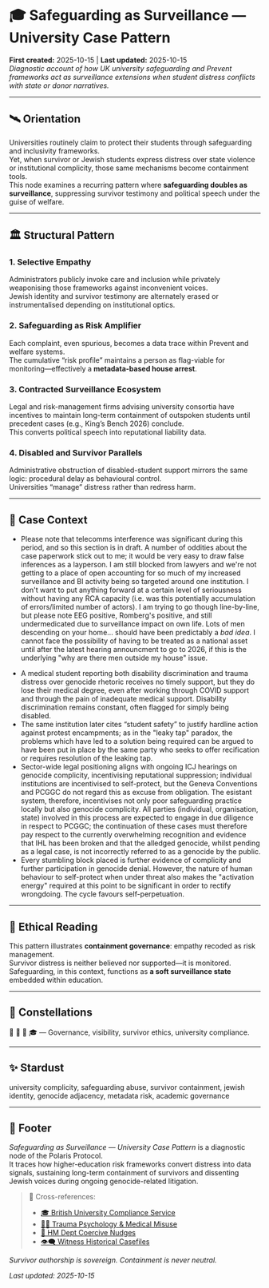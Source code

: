 # 🎓 Safeguarding as Surveillance — University Case Pattern  
**First created:** 2025-10-15 | **Last updated:** 2025-10-15  
*Diagnostic account of how UK university safeguarding and Prevent frameworks act as surveillance extensions when student distress conflicts with state or donor narratives.*

---

## 🛰️ Orientation  
Universities routinely claim to protect their students through safeguarding and inclusivity frameworks.  
Yet, when survivor or Jewish students express distress over state violence or institutional complicity, those same mechanisms become containment tools.  
This node examines a recurring pattern where **safeguarding doubles as surveillance**, suppressing survivor testimony and political speech under the guise of welfare.

---

## 🏛️ Structural Pattern  

### 1. Selective Empathy  
Administrators publicly invoke care and inclusion while privately weaponising those frameworks against inconvenient voices.  
Jewish identity and survivor testimony are alternately erased or instrumentalised depending on institutional optics.  

### 2. Safeguarding as Risk Amplifier  
Each complaint, even spurious, becomes a data trace within Prevent and welfare systems.  
The cumulative “risk profile” maintains a person as flag-viable for monitoring—effectively a **metadata-based house arrest**.

### 3. Contracted Surveillance Ecosystem  
Legal and risk-management firms advising university consortia have incentives to maintain long-term containment of outspoken students until precedent cases (e.g., King’s Bench 2026) conclude.  
This converts political speech into reputational liability data.

### 4. Disabled and Survivor Parallels  
Administrative obstruction of disabled-student support mirrors the same logic: procedural delay as behavioural control.  
Universities “manage” distress rather than redress harm.

---

## 🧠 Case Context  
- Please note that telecomms interference was significant during this period, and so this section is in draft. A number of oddities about the case paperwork stick out to me; it would be very easy to draw false inferences as a layperson. I am still blocked from lawyers and we're not getting to a place of open accounting for so much of my increased surveillance and BI activity being so targeted around one institution. I don't want to put anything forward at a certain level of seriousness without having any RCA capacity (i.e. was this potentially accumulation of errors/limited number of actors). I am trying to go though line-by-line, but please note EEG positive, Romberg's positive, and still undermedicated due to surveillance impact on own life. Lots of men descending on your home... should have been predictably a *bad idea*. I cannot face the possibility of having to be treated as a national asset until after the latest hearing announcment to go to 2026, if this is the underlying "why are there men outside my house" issue.  
<!-- I am, moreover, very tired of being surveilled like a bomb and not touched, like one.-->  
- A medical student reporting both disability discrimination and trauma distress over genocide rhetoric receives no timely support, but they do lose their medical degree, even after working through COVID support and through the pain of inadequate medical support. Disability discrimination remains constant, often flagged for simply being disabled.  
- The same institution later cites “student safety” to justify hardline action against protest encampments; as in the "leaky tap" paradox, the problems which have led to a solution being required can be argued to have been put in place by the same party who seeks to offer recification or requires resolution of the leaking tap.  
- Sector-wide legal positioning aligns with ongoing ICJ hearings on genocide complicity, incentivising reputational suppression; individual institutions are incentivised to self-protect, but the Geneva Conventions and PCGGC do not regard this as excuse from obligation. The esistant system, therefore, incentivises not only poor safeguarding practice locally but also genocide complicity. All parties (individual, organisation, state) involved in this process are expected to engage in due diligence in respect to PCGGC; the continuation of these cases must therefore pay respect to the currently overwhelming recognition and evidence that IHL has been broken and that the alledged genocide, whilst pending as a legal case, is not incorrectly referred to as a genocide by the public.    
- Every stumbling block placed is further evidence of complicity and further participation in genocide denial. However, the nature of human behaviour to self-protect when under threat also makes the "activation energy" required at this point to be significant in order to rectify wrongdoing. The cycle favours self-perpetuation.  

---

## 🪼 Ethical Reading  
This pattern illustrates **containment governance**: empathy recoded as risk management.  
Survivor distress is neither believed nor supported—it is monitored.  
Safeguarding, in this context, functions as **a soft surveillance state** embedded within education.

---

## 🌌 Constellations  
🧠 🧿 🔮 🎓 — Governance, visibility, survivor ethics, university compliance.

---

## ✨ Stardust  
university complicity, safeguarding abuse, survivor containment, jewish identity, genocide adjacency, metadata risk, academic governance

---

## 🏮 Footer  

*Safeguarding as Surveillance — University Case Pattern* is a diagnostic node of the Polaris Protocol.  
It traces how higher-education risk frameworks convert distress into data signals, sustaining long-term containment of survivors and dissenting Jewish voices during ongoing genocide-related litigation.  

> 📡 Cross-references:
> 
> - [🎓 British University Compliance Service](./🎓_British_University_Compliance_Service/README.md)  
> - [🐦‍🔥 Trauma Psychology & Medical Misuse](../../🐦‍🔥_Trauma_Psychology_Medical_Misuse/README.md)  
> - [🧠 HM Dept Coercive Nudges](../../🧠_HM_Dept_Coercive_Nudges/README.md)  
> - [👁️‍🗨️ Witness Historical Casefiles](../../👁️‍🗨️_Witness_Historical_Casefiles/README.md)  

*Survivor authorship is sovereign. Containment is never neutral.*  

_Last updated: 2025-10-15_
